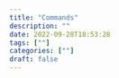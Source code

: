```yaml
---
title: "Commands"
description: "" 
date: 2022-09-28T18:53:28
tags: [""]
categories: [""]
draft: false
---
```

